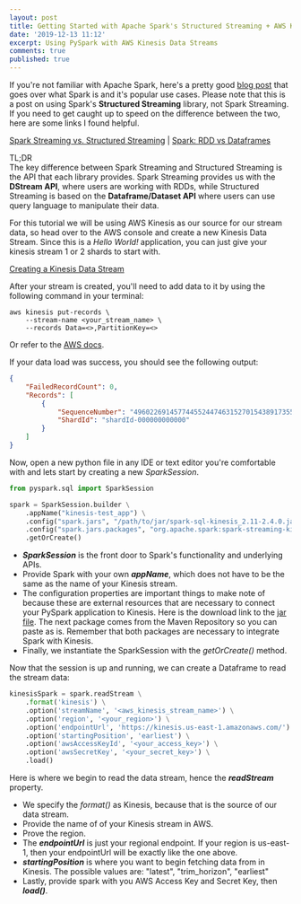 ```yaml
---
layout: post
title: Getting Started with Apache Spark's Structured Streaming + AWS Kinesis
date: '2019-12-13 11:12'
excerpt: Using PySpark with AWS Kinesis Data Streams
comments: true
published: true
---
```

If you're not familiar with Apache Spark, here's a pretty good [blog post](https://mapr.com/blog/spark-101-what-it-what-it-does-and-why-it-matters/) that goes over what Spark is and it's popular use cases. Please note that this is a post on using Spark's **Structured Streaming** library, not Spark Streaming. If you need to get caught up to speed on the difference between the two, here are some links I found helpful.

[Spark Streaming vs. Structured Streaming](https://dzone.com/articles/spark-streaming-vs-structured-streaming) | 
[Spark: RDD vs Dataframes](https://blog.knoldus.com/spark-rdd-vs-dataframes/)

TL;DR  
The key difference between Spark Streaming and Structured Streaming is the API that each library provides. Spark Streaming provides us with the **DStream API**, where users are working with RDDs, while Structured Streaming is based on the **Dataframe/Dataset API** where users can use query language to manipulate their data.

For this tutorial we will be using AWS Kinesis as our source for our stream data, so head over to the AWS console and create a new Kinesis Data Stream. Since this is a _Hello World!_ application, you can just give your kinesis stream 1 or 2 shards to start with.

[Creating a Kinesis Data Stream](https://docs.aws.amazon.com/streams/latest/dev/amazon-kinesis-streams.html)

After your stream is created, you'll need to add data to it by using the following command in your terminal:

```terminal
aws kinesis put-records \
    --stream-name <your_stream_name> \
    --records Data=<>,PartitionKey=<>
```  
Or refer to the [AWS docs](https://docs.aws.amazon.com/cli/latest/reference/kinesis/put-records.html).

If your data load was success, you should see the following output:

```json
{
    "FailedRecordCount": 0,
    "Records": [
        {
            "SequenceNumber": "49602269145774455244746315270154389173555084512406274050",
            "ShardId": "shardId-000000000000"
        }
    ]
}
```

Now, open a new python file in any IDE or text editor you're comfortable with and lets start by creating a new _SparkSession_.

```python
from pyspark.sql import SparkSession

spark = SparkSession.builder \
    .appName("kinesis-test_app") \
    .config("spark.jars", "/path/to/jar/spark-sql-kinesis_2.11-2.4.0.jar") \
    .config("spark.jars.packages", "org.apache.spark:spark-streaming-kinesis-asl_2.11:2.4.4") \
    .getOrCreate()
```  

- _**SparkSession**_ is the front door to Spark's functionality and underlying APIs.  
- Provide Spark with your own _**appName**_, which does not have to be the same as the name of your Kinesis stream.
- The configuration properties are important things to make note of because these are external resources that are necessary to connect your PySpark application to Kinesis. Here is the download link to the <a href="https://github.com/mattwith2tees/pyspark_kinesis/blob/master/spark-sql-kinesis_2.11-2.4.0.jar" download="spark-sql-kinesis">jar file</a>. The next package comes from the Maven Repository so you can paste as is. Remember that both packages are necessary to integrate Spark with Kinesis.
- Finally, we instantiate the SparkSession with the _getOrCreate()_ method.

Now that the session is up and running, we can create a Dataframe to read the stream data:

```python
kinesisSpark = spark.readStream \
    .format('kinesis') \
    .option('streamName', '<aws_kinesis_stream_name>') \
    .option('region', '<your_region>') \
    .option('endpointUrl', 'https://kinesis.us-east-1.amazonaws.com/') \
    .option('startingPosition', 'earliest') \
    .option('awsAccessKeyId', '<your_access_key>') \
    .option('awsSecretKey', '<your_secret_key>') \
    .load()
```
 
Here is where we begin to read the data stream, hence the _**readStream**_ property.
- We specify the _format()_ as Kinesis, because that is the source of our data stream.
- Provide the name of of your Kinesis stream in AWS.
- Prove the region.
- The _**endpointUrl**_ is just your regional endpoint. If your region is us-east-1, then your endpointUrl will be exactly like the one above.
- _**startingPosition**_ is where you want to begin fetching data from in Kinesis. The possible values are: "latest", "trim_horizon", "earliest"
- Lastly, provide spark with you AWS Access Key and Secret Key, then _**load()**_.


